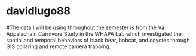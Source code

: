 # davidlugo88
#The data I will be using throughout the semester is from the Va Appalachain Carnivore Study in the WHAPA Lab which investigated the spatial and temporal behaviors of black bear, bobcat, and coyotes through GIS collaring and remote camera trapping.
